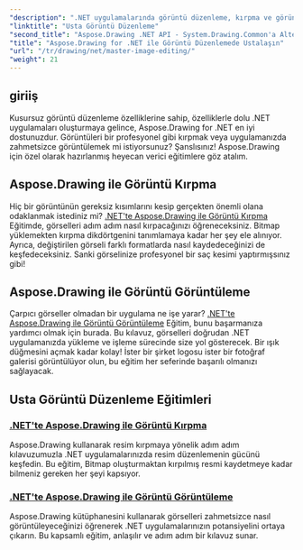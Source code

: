 ```yaml
---
"description": ".NET uygulamalarında görüntü düzenleme, kırpma ve görüntüleme konusunda uzmanlaşmak için adım adım kılavuzlarla Aspose.Drawing for .NET eğitimlerini keşfedin."
"linktitle": "Usta Görüntü Düzenleme"
"second_title": "Aspose.Drawing .NET API - System.Drawing.Common'a Alternatif"
"title": "Aspose.Drawing for .NET ile Görüntü Düzenlemede Ustalaşın"
"url": "/tr/drawing/net/master-image-editing/"
"weight": 21
---
```


## giriiş

Kusursuz görüntü düzenleme özelliklerine sahip, özelliklerle dolu .NET uygulamaları oluşturmaya gelince, Aspose.Drawing for .NET en iyi dostunuzdur. Görüntüleri bir profesyonel gibi kırpmak veya uygulamanızda zahmetsizce görüntülemek mi istiyorsunuz? Şanslısınız! Aspose.Drawing için özel olarak hazırlanmış heyecan verici eğitimlere göz atalım.

## Aspose.Drawing ile Görüntü Kırpma  
Hiç bir görüntünün gereksiz kısımlarını kesip gerçekten önemli olana odaklanmak istediniz mi? [.NET'te Aspose.Drawing ile Görüntü Kırpma](./image-cropping/) Eğitimde, görselleri adım adım nasıl kırpacağınızı öğreneceksiniz. Bitmap yüklemekten kırpma dikdörtgenini tanımlamaya kadar her şey ele alınıyor. Ayrıca, değiştirilen görseli farklı formatlarda nasıl kaydedeceğinizi de keşfedeceksiniz. Sanki görselinize profesyonel bir saç kesimi yaptırmışsınız gibi!  

## Aspose.Drawing ile Görüntü Görüntüleme  
Çarpıcı görseller olmadan bir uygulama ne işe yarar? [.NET'te Aspose.Drawing ile Görüntü Görüntüleme](./image-display/) Eğitim, bunu başarmanıza yardımcı olmak için burada. Bu kılavuz, görselleri doğrudan .NET uygulamanızda yükleme ve işleme sürecinde size yol gösterecek. Bir ışık düğmesini açmak kadar kolay! İster bir şirket logosu ister bir fotoğraf galerisi görüntülüyor olun, bu eğitim her seferinde başarılı olmanızı sağlayacak.
  
## Usta Görüntü Düzenleme Eğitimleri
### [.NET'te Aspose.Drawing ile Görüntü Kırpma](./image-cropping/)
Aspose.Drawing kullanarak resim kırpmaya yönelik adım adım kılavuzumuzla .NET uygulamalarınızda resim düzenlemenin gücünü keşfedin. Bu eğitim, Bitmap oluşturmaktan kırpılmış resmi kaydetmeye kadar bilmeniz gereken her şeyi kapsıyor.
### [.NET'te Aspose.Drawing ile Görüntü Görüntüleme](./image-display/)
Aspose.Drawing kütüphanesini kullanarak görselleri zahmetsizce nasıl görüntüleyeceğinizi öğrenerek .NET uygulamalarınızın potansiyelini ortaya çıkarın. Bu kapsamlı eğitim, anlaşılır ve adım adım bir kılavuz sunar.